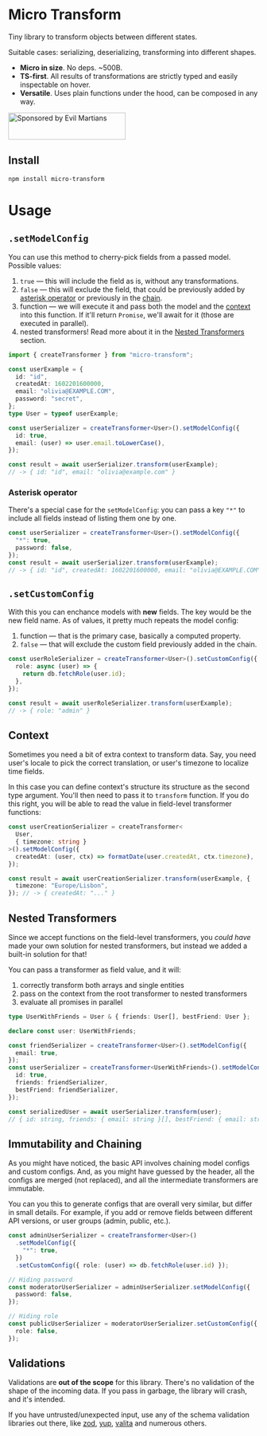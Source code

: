 # Micro Transform

Tiny library to transform objects between different states.

Suitable cases: serializing, deserializing, transforming into different shapes.

- **Micro in size**. No deps. ~500B.
- **TS-first**. All results of transformations are strictly typed and easily
inspectable on hover.
- **Versatile**. Uses plain functions under the hood, can be composed in any way.

<a href="https://evilmartians.com/?utm_source=micro-transform">
  <img src="https://evilmartians.com/badges/sponsored-by-evil-martians.svg"
       alt="Sponsored by Evil Martians" width="236" height="54">
</a>

## Install

`npm install micro-transform`

# Usage

## `.setModelConfig`

You can use this method to cherry-pick fields from a passed model. Possible values:

1. `true` — this will include the field as is, without any transformations.
2. `false` — this will exclude the field, that could be previously added by
[asterisk operator](#asterisk-operator) or previously in the [chain](#immutability-and-chaining).
3. function — we will execute it and pass both the model and the [context](#context) 
into this function. If it'll return `Promise`, we'll await for it (those are executed
in parallel).
1. nested transformers! Read more about it in the [Nested Transformers](#nested-transformers)
section.

```ts
import { createTransformer } from "micro-transform";

const userExample = {
  id: "id",
  createdAt: 1602201600000,
  email: "olivia@EXAMPLE.COM",
  password: "secret",
};
type User = typeof userExample;

const userSerializer = createTransformer<User>().setModelConfig({
  id: true,
  email: (user) => user.email.toLowerCase(),
});

const result = await userSerializer.transform(userExample);
// -> { id: "id", email: "olivia@example.com" }
```

### Asterisk operator

There's a special case for the `setModelConfig`: you can pass a key `"*"` to include
all fields instead of listing them one by one.

```ts
const userSerializer = createTransformer<User>().setModelConfig({
  "*": true,
  password: false,
});
const result = await userSerializer.transform(userExample);
// -> { id: "id", createdAt: 1602201600000, email: "olivia@EXAMPLE.COM" }
```

## `.setCustomConfig`

With this you can enchance models with **new** fields. The key would be the new field
name. As of values, it pretty much repeats the model config:

1. function — that is the primary case, basically a computed property.
2. `false` — that will exclude the custom field previously added in the chain.

```ts
const userRoleSerializer = createTransformer<User>().setCustomConfig({
  role: async (user) => {
    return db.fetchRole(user.id);
  },
});

const result = await userRoleSerializer.transform(userExample);
// -> { role: "admin" }
```

## Context

Sometimes you need a bit of extra context to transform data. Say, you need user's
locale to pick the correct translation, or user's timezone to localize time fields.

In this case you can define context's structure its structure as the second type
argument. You'll then need to pass it to `transform` function. If you do this right,
you will be able to read the value in field-level transformer functions:

```ts
const userCreationSerializer = createTransformer<
  User,
  { timezone: string }
>().setModelConfig({
  createdAt: (user, ctx) => formatDate(user.createdAt, ctx.timezone),
});

const result = await userCreationSerializer.transform(userExample, {
  timezone: "Europe/Lisbon",
}); // -> { createdAt: "..." }
```

## Nested Transformers

Since we accept functions on the field-level transformers, you *could have* made your
own solution for nested transformers, but instead we added a built-in solution for that!

You can pass a transformer as field value, and it will:

1. correctly transform both arrays and single entities
2. pass on the context from the root transformer to nested transformers
3. evaluate all promises in parallel

```ts
type UserWithFriends = User & { friends: User[], bestFriend: User };

declare const user: UserWithFriends;

const friendSerializer = createTransformer<User>().setModelConfig({
  email: true,
});
const userSerializer = createTransformer<UserWithFriends>().setModelConfig({
  id: true,
  friends: friendSerializer,
  bestFriend: friendSerializer,
});

const serializedUser = await userSerializer.transform(user);
// { id: string, friends: { email: string }[], bestFriend: { email: string } }
```

## Immutability and Chaining

As you might have noticed, the basic API involves chaining model configs and
custom configs. And, as you might have guessed by the header, all the configs
are merged (not replaced), and all the intermediate transformers are immutable.

You can you this to generate configs that are overall very similar, but differ in
small details. For example, if you add or remove fields between different API versions,
or user groups (admin, public, etc.).

```ts
const adminUserSerializer = createTransformer<User>()
  .setModelConfig({
    "*": true,
  })
  .setCustomConfig({ role: (user) => db.fetchRole(user.id) });

// Hiding password
const moderatorUserSerializer = adminUserSerializer.setModelConfig({
  password: false,
});

// Hiding role
const publicUserSerializer = moderatorUserSerializer.setCustomConfig({
  role: false,
});
```

## Validations

Validations are **out of the scope** for this library. There's no validation of
the shape of the incoming data. If you pass in garbage, the library will crash,
and it's intended.

If you have untrusted/unexpected input, use any of the schema validation libraries
out there, like [zod](https://github.com/colinhacks/zod),
[yup](https://github.com/jquense/yup), [valita](https://github.com/badrap/valita)
and numerous others.
